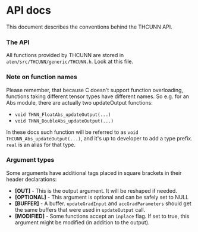 # API docs

This document describes the conventions behind the THCUNN API.

### The API

All functions provided by THCUNN are stored in `aten/src/THCUNN/generic/THCUNN.h`.
Look at this file.

### Note on function names

Please remember, that because C doesn't support function overloading, functions taking different tensor types have different names. So e.g. for an Abs module, there are actually two updateOutput functions:

* `void THNN_FloatAbs_updateOutput(...)`
* `void THNN_DoubleAbs_updateOutput(...)`

In these docs such function will be referred to as `void THCUNN_Abs_updateOutput(...)`, and it's up to developer to add a type prefix. `real` is an alias for that type.

### Argument types

Some arguments have additional tags placed in square brackets in their header declarations:

* **[OUT]** - This is the output argument. It will be reshaped if needed.
* **[OPTIONAL]** - This argument is optional and can be safely set to NULL
* **[BUFFER]** - A buffer. `updateGradInput` and `accGradParameters` should get the same buffers that were used in `updateOutput` call.
* **[MODIFIED]** - Some functions accept an `inplace` flag. If set to true, this argument might be modified (in addition to the output).
